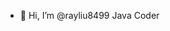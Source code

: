 - 👋 Hi, I’m @rayliu8499 Java Coder


<!---
rayliu8499/rayliu8499 is a ✨ special ✨ repository because its `README.md` (this file) appears on your GitHub profile.
You can click the Preview link to take a look at your changes.
--->
